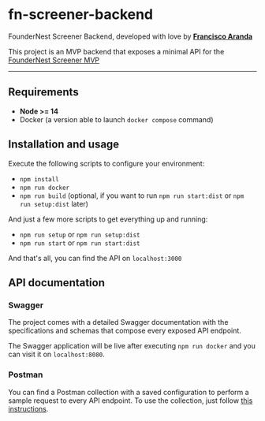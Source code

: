 # fn-screener-backend
FounderNest Screener Backend, developed with love by [__Francisco Aranda__](https://github.com/flaranda/)

This project is an MVP backend that exposes a minimal API for the [FounderNest Screener MVP](http://beta.928684.foundernest.com:8080/)

---

## Requirements

- **Node >= 14**
- Docker (a version able to launch `docker compose` command)

## Installation and usage

Execute the following scripts to configure your environment:

- `npm install`
- `npm run docker`
- `npm run build` (optional, if you want to run `npm run start:dist` or `npm run setup:dist` later)

And just a few more scripts to get everything up and running:

- `npm run setup` or `npm run setup:dist`
- `npm run start` or `npm run start:dist`

And that's all, you can find the API on `localhost:3000`

## API documentation

### Swagger

The project comes with a detailed Swagger documentation with the specifications and schemas that compose every exposed API endpoint.

The Swagger application will be live after executing `npm run docker` and you can visit it on `localhost:8080`.

### Postman

You can find a Postman collection with a saved configuration to perform a sample request to every API endpoint. To use the collection, just follow [this instructions](https://learning.postman.com/docs/getting-started/importing-and-exporting-data/#importing-data-into-postman).
